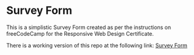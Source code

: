 # Survey Form
This is a simplistic Survey Form created as per the instructions on freeCodeCamp for the Responsive Web Design Certificate.

There is a working version of this repo at the following link: [Survey Form](https://codepen.io/noctearmy/pen/XqOWVW)